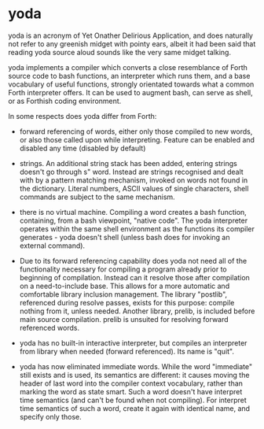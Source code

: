 # yoda
yoda is an acronym of Yet Onather Delirious Application, and does naturally not refer to any greenish midget with pointy ears,
albeit it had been said that reading yoda source aloud sounds like the very same midget talking.

yoda implements a compiler which converts a close resemblance of Forth source code to bash functions,
an interpreter which runs them, and a base vocabulary of useful functions, strongly orientated towards
what a common Forth interpreter offers. It can be used to augment bash, can serve as shell, or as Forthish
coding environment.

In some respects does yoda differ from Forth:

- forward referencing of words, either only those compiled to new
  words, or also those called upon while interpreting. Feature can
  be enabled and disabled any time (disabled by default)

- strings. An additional string stack has been added, entering strings
  doesn't go through  s"  word. Instead are strings recognised and dealt
  with by a pattern matching mechanism, invoked on words not found in
  the dictionary. Literal numbers, ASCII values of single characters,
  shell commands are subject to the same mechanism.

- there is no virtual machine. Compiling a word creates a bash function,
  containing, from a bash viewpoint, "native code". The yoda interpreter
  operates within the same shell environment as the functions its
  compiler generates - yoda doesn't shell (unless bash does for invoking
  an external command).

- Due to its forward referencing capability does yoda not need all of
  the functionality necessary for compiling a program already prior to
  beginning of compilation. Instead can it resolve those after compilation
  on a need-to-include base. This allows for a more automatic and
  comfortable library inclusion management. The library "postlib",
  referenced during resolve passes, exists for this purpose: compile
  nothing from it, unless needed.
  Another library, prelib, is included before main source compilation.
  prelib is unsuited for resolving forward referenced words.

- yoda has no built-in interactive interpreter, but compiles an interpreter
  from library when needed (forward referenced). Its name is "quit".

- yoda has now eliminated immediate words. While the word "immediate"
  still exists and is used, its semantics are different: it causes moving
  the header of last word into the compiler context vocabulary, rather than
  marking the word as state smart. Such a word doesn't have interpret time
  semantics (and can't be found when not compiling). For interpret time
  semantics of such a word, create it again with identical name, and specify
  only those.
